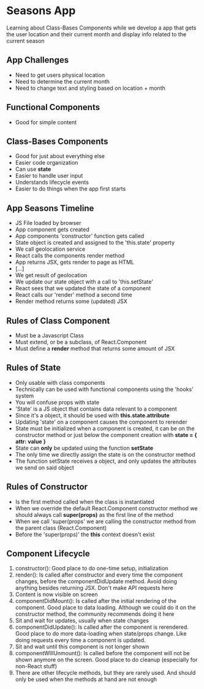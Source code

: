 # Seasons App

Learning about Class-Bases Components while we develop a app that gets the user location and their current month and display info related to the current season

## App Challenges

- Need to get users physical location
- Need to determine the current month
- Need to change text and styling based on location + month

## Functional Components

- Good for simple content

## Class-Bases Components

- Good for just about everything else
- Easier code organization
- Can use **state**
- Easier to handle user input
- Understands lifecycle events
- Easier to do things when the app first starts

## App Seasons Timeline

- JS File loaded by browser
- App component gets created
- App components 'constructor' function gets called
- State object is created and assigned to the 'this.state' property
- We call geolocation service
- React calls the components render method
- App returns JSX, gets render to page as HTML
- [...]
- We get result of geolocation
- We update our state object with a call to 'this.setState'
- React sees that we updated the state of a component
- React calls our 'render' method a second time
- Render method returns some (updated) JSX

## Rules of Class Component

- Must be a Javascript Class
- Must extend, or be a subclass, of React.Component
- Must define a **render** method that returns some amount of JSX

## Rules of State

- Only usable with class components
- Technically can be used with functional components using the 'hooks' system
- You will confuse props with state
- 'State' is a JS object that contains data relevant to a component
- Since it's a object, it should be used with **this.state.attribute**
- Updating 'state' on a component causes the component to rerender
- State must be initialized when a component is created, it can be on the constructor method or just below the component creation with **state = { attr: value }**
- State can **only** be updated using the function **setState**
- The only time we directly assign the state is on the constructor method
- The function setState receives a object, and only updates the attributes we send on said object

## Rules of Constructor

- Is the first method called when the class is instantiated
- When we override the default React.Component constructor method we should always call **super(props)** as the first line of the method
- When we call 'super(props' we are calling the constructor method from the parent class (React.Component)
- Before the 'super(props)' the **this** context doesn't exist

## Component Lifecycle

1. constructor(): Good place to do one-time setup, initialization
2. render(): Is called after constructor and every time the component changes, before the componentDidUpdate method. Avoid doing anything besides returning JSX. Don't make API requests here
3. Content is now visible on screen
4. componentDidMount(): Is called after the initial rendering of the component. Good place to data loading. Although we could do it on the constructor method, the community recommends doing it here
5. Sit and wait for updates, usually when state changes
6. componentDidUpdate(): Is called after the component is rerendered. Good place to do more data-loading when state/props change. Like doing requests every time a component is updated.
7. Sit and wait until this component is not longer shown
8. componentWIllUnmount(): Is called before the component will not be shown anymore on the screen. Good place to do cleanup (especially for non-React stuff)
9. There are other lifecycle methods, but they are rarely used. And should only be used when the methods at hand are not enough
